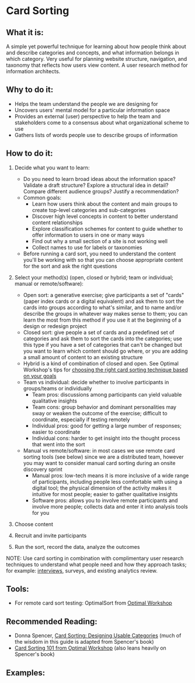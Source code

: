 # Card Sorting

## What it is:
A simple yet powerful technique for learning about how people think about and describe categories and concepts, and what information belongs in which category. Very useful for planning website structure, navigation, and taxonomy that reflects how users view content. A user research method for information architects.

## Why to do it:
* Helps the team understand the people we are designing for
* Uncovers users' mental model for a particular information space
* Provides an external (user) perspective to help the team and stakeholders come to a consensus about what organizational scheme to use
* Gathers lists of words people use to describe groups of information

## How to do it:
1. Decide what you want to learn:
    * Do you need to learn broad ideas about the information space? Validate a draft structure? Explore a structural idea in detail? Compare different audience groups? Justify a recommendation?
    * Common goals:
      * Learn how users think about the content and main groups to create top-level categories and sub-categories
      * Discover high level concepts in content to better understand content relationships
      * Explore classification schemes for content to guide whether to offer information to users in one or many ways
      * Find out why a small section of a site is not working well
      * Collect names to use for labels or taxonomies
    * Before running a card sort, you need to understand the content you'll be working with so that you can choose appropriate content for the sort and ask the right questions

2. Select your method(s) (open, closed or hybrid; team or individual; manual or remote/software):
    * Open sort: a generative exercise; give participants a set of "cards" (paper index cards or a digital equivalent) and ask them to sort the cards into groups according to what's similar, and to name and/or describe the groups in whatever way makes sense to them; you can learn the most from this method if you use it at the beginning of a design or redesign project
    * Closed sort: give people a set of cards and a predefined set of categories and ask them to sort the cards into the categories; use this type if you have a set of categories that can't be changed but you want to learn which content should go where, or you are adding a small amount of content to an existing structure
    * Hybrid is a kind of combination of closed and open. See Optimal Workshop's tips for [choosing the right card sorting technique based on your goals](https://www.optimalworkshop.com/101/card-sorting#sectionObjectives)
    * Team vs individual: decide whether to involve participants in groups/teams or individually
      * Team pros: discussions among participants can yield valuable qualitative insights
      * Team cons: group behavior and dominant personalities may sway or weaken the outcome of the exercise; difficult to coordinate, especially if testing remotely
      * Individual pros: good for getting a large number of responses; easier to coordinate
      * Individual cons: harder to get insight into the thought process that went into the sort
    * Manual vs remote/software: in most cases we use remote card sorting tools (see below) since we are a distributed team, however you may want to consider manual card sorting during an onsite discovery sprint
      * Manual pros: low-tech means it is more inclusive of a wide range of participants, including people less comfortable with using a digital tool; the physical dimension of the activity makes it intuitive for most people; easier to gather qualitative insights
      * Software pros: allows you to involve remote participants and involve more people; collects data and enter it into analysis tools for you

3. Choose content

4. Recruit and invite participants

5. Run the sort, record the data, analyze the outcomes

NOTE: Use card sorting in combination with complimentary user research techniques to understand what people need and how they approach tasks; for example: [interviews](stakeholder-interviews-guide.md), surveys, and existing analytics review.

## Tools:
* For remote card sort testing: OptimalSort from [Optimal Workshop](https://www.optimalworkshop.com/features)

## Recommended Reading:
* Donna Spencer, [Card Sorting: Designing Usable Categories](https://rosenfeldmedia.com/books/card-sorting/) (much of the wisdom in this guide is adapted from Spencer's book)
* [Card Sorting 101 from Optimal Workshop](https://www.optimalworkshop.com/101/card-sorting) (also leans heavily on Spencer's book)

## Examples:
